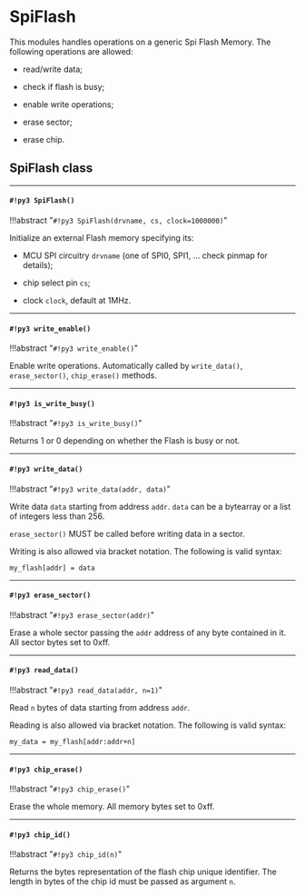# SpiFlash

This modules handles operations on a generic Spi Flash Memory.
The following operations are allowed:


* read/write data;


* check if flash is busy;


* enable write operations;


* erase sector;


* erase chip.

## SpiFlash class


---
#### `#!py3 SpiFlash()`

!!!abstract "`#!py3 SpiFlash(drvname, cs, clock=1000000)`"

Initialize an external Flash memory specifying its:


* MCU SPI circuitry ```drvname``` (one of SPI0, SPI1, … check pinmap for details);


* chip select pin ```cs```;


* clock ```clock```, default at 1MHz.


---
#### `#!py3 write_enable()`

!!!abstract "`#!py3 write_enable()`"

Enable write operations.
Automatically called by `write_data()`, `erase_sector()`, `chip_erase()` methods.


---
#### `#!py3 is_write_busy()`

!!!abstract "`#!py3 is_write_busy()`"

Returns 1 or 0 depending on whether the Flash is busy or not.


---
#### `#!py3 write_data()`

!!!abstract "`#!py3 write_data(addr, data)`"

Write data ```data``` starting from address ```addr```.
```data``` can be a bytearray or a list of integers less than 256.

`erase_sector()` MUST be called before writing data in a sector.

Writing is also allowed via bracket notation. The following is valid syntax:

```
my_flash[addr] = data
```


---
#### `#!py3 erase_sector()`

!!!abstract "`#!py3 erase_sector(addr)`"

Erase a whole sector passing the ```addr``` address of any byte contained in it.
All sector bytes set to 0xff.


---
#### `#!py3 read_data()`

!!!abstract "`#!py3 read_data(addr, n=1)`"

Read ```n``` bytes of data starting from address ```addr```.

Reading is also allowed via bracket notation. The following is valid syntax:

```
my_data = my_flash[addr:addr+n]
```


---
#### `#!py3 chip_erase()`

!!!abstract "`#!py3 chip_erase()`"

Erase the whole memory.
All memory bytes set to 0xff.


---
#### `#!py3 chip_id()`

!!!abstract "`#!py3 chip_id(n)`"

Returns the bytes representation of the flash chip unique identifier.
The length in bytes of the chip id must be passed as argument ```n```.
